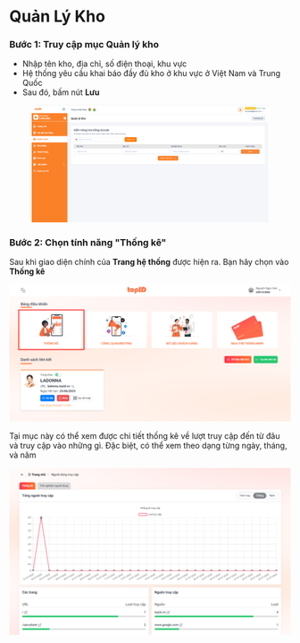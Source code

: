 # Quản Lý Kho

### Bước 1: Truy cập mục Quản lý kho

* Nhập tên kho, địa chỉ, số điện thoại, khu vực
* Hệ thống yêu cầu khai báo đầy đủ kho ở khu vực ở Việt Nam và Trung Quốc
* Sau đó, bấm nút **Lưu**

<figure><img src="../../.gitbook/assets/image (35).png" alt=""><figcaption></figcaption></figure>

### Bước 2: Chọn tính năng "Thống kê"

Sau khi giao diện chính của **Trang hệ thống** được hiện ra. Bạn hãy chọn vào **Thống kê**&#x20;

![](<../../.gitbook/assets/image (16) (1).png>)

Tại mục này có thể xem được chi tiết thống kê về lượt truy cập đến từ đâu và truy cập vào những gì. Đặc biệt, có thể xem theo dạng từng ngày, tháng, và năm

![](<../../.gitbook/assets/image (6) (1) (1).png>)

